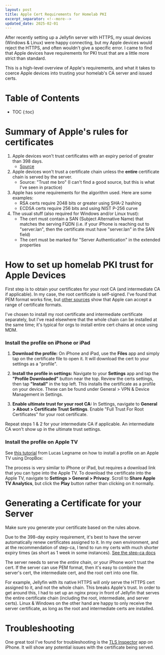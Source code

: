 ```yaml
---
layout: post
title: Apple Cert Requirements for Homelab PKI
excerpt_separator: <!--more-->
updated_date: 2025-02-01
---
```


After recently setting up a Jellyfin server with HTTPS, my usual devices (Windows & Linux) were happy connecting, but my Apple devices would reject the HTTPS, and often wouldn't give a specific error.  I came to find that Apple devices have requirements for PKI trust that are a little more strict than standard.

This is a high-level overview of Apple's requirements, and what it takes to coerce Apple devices into trusting your homelab's CA server and issued certs.

<!--more-->

# Table of Contents

* TOC
{:toc}

# Summary of Apple's rules for certificates

1.  Apple devices won't trust certificates with an expiry period of greater than 398 days. 
    - [Source](https://support.apple.com/en-us/102028#:~:text=398%20days%20is%20measured%20with,maximum%20validity%20of%20397%20days.)
2.  Apple devices won't trust a certificate chain unless the **entire** certificate chain is served by the server.  
    - Source:  "Trust me bro" (I can't find a good source, but this is what I've seen in practice)
3.  Apple has some requirements for the algorithm used.  Here are some examples:
    - RSA certs require 2048 bits or greater using SHA-2 hashing
    - ECDSA certs require 256 bits and using NIST P-256 curve
4.  The usual stuff (also required for Windows and/or Linux trust):
    - The cert must contain a SAN (Subject Alternative Name) that matches the serving FQDN (i.e. if your iPhone is reaching out to "server.lan", then the certificate must have "server.lan" in the SAN field)
    - The cert must be marked for "Server Authentication" in the extended properties


# How to set up homelab PKI trust for Apple Devices

First step is to obtain your certificates for your root CA (and intermediate CA if applicable).  In my case, the root certificate is self-signed.  I've found that PEM format works fine, but [other sources](https://support.apple.com/guide/deployment/intro-to-certificate-management-depb5eff8914/web) show that Apple can accept a range of certificate formats.  

I've chosen to install my root certificate and intermediate certificate separately, but I've read elsewhere that the whole chain can be installed at the same time; it's typical for orgs to install entire cert chains at once using MDM.


### Install the profile on iPhone or iPad

1. **Download the profile:** On iPhone and iPad, use the **Files** app and simply tap on the certificate file to open it.  It will download the cert to your settings as a "profile".

2. **Install the profile in settings:** Navigate to your **Settings** app and tap the **"Profile Downloaded"** button near the top.  Review the certs settings, then tap **"Install"** in the top left.  This installs the certificate as a profile on your device.  These can be found under General > VPN & Device Management in Settings.

3. **Enable ultimate trust for your root CA:**  In Settings, navigate to **General > About > Certificate Trust Settings**.  Enable "Full Trust For Root Certificates" for your root certificate.

Repeat steps 1 & 2 for your intermediate CA if applicable.  An intermediate CA won't show up in the ultimate trust settings.


### Install the profile on Apple TV

See [this tutorial](https://lucaslegname.github.io/mitmproxy/2020/04/10/certificate-tvos.html) from Lucas Legname on how to install a profile on an Apple TV using DropBox:

The process is very similar to iPhone or iPad, but requires a download link that you can type into the Apple TV.  To download the certificate into the Apple TV, navigate to **Settings > General > Privacy**.  Scroll to **Share Apple TV Analytics**, but click the **Play** button rather than clicking on it normally.


# Generating a Certificate for your Server

Make sure you generate your certificate based on the rules above.

Due to the 398-day expiry requirement, it's best to have the server automatically renew certificates assigned to it.  In my own environment, and at the recommendation of step-ca, I tend to run my certs with much shorter expiry times (as short as 1 week in some instances).  [See the step-ca docs](https://smallstep.com/docs/step-ca/certificate-authority-server-production/#use-short-lived-certificates)

The server needs to serve the *entire* chain, or your iPhone won't trust the cert.  If the server can use PEM format, then it's easy to combine the server's cert, the intermediate cert, and the root cert into one file.

For example, Jellyfin with its native HTTPS will *only* serve the HTTPS cert assigned to it, and not the whole chain.  This breaks Apple's trust.  In order to get around this, I had to set up an nginx proxy in front of Jellyfin that serves the entire certificate chain (including the root, intermediate, and server certs).  Linux & Windows on the other hand are happy to only receive the server certificate, as long as the root and intermediate certs are installed.


# Troubleshooting

One great tool I've found for troubleshooting is the [TLS Inspector](https://apps.apple.com/us/app/tls-inspector/id1100539810) app on iPhone.  It will show any potential issues with the certificate being served.
